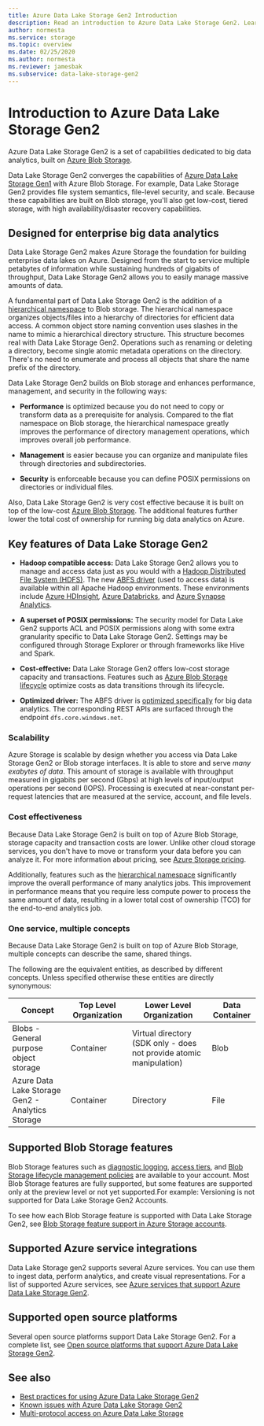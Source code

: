 ```yaml
---
title: Azure Data Lake Storage Gen2 Introduction
description: Read an introduction to Azure Data Lake Storage Gen2. Learn key features. Review supported Blob storage features, Azure service integrations, and platforms.
author: normesta
ms.service: storage
ms.topic: overview
ms.date: 02/25/2020
ms.author: normesta
ms.reviewer: jamesbak
ms.subservice: data-lake-storage-gen2
---
```


# Introduction to Azure Data Lake Storage Gen2

Azure Data Lake Storage Gen2 is a set of capabilities dedicated to big data analytics, built on [Azure Blob Storage](storage-blobs-introduction.md).

Data Lake Storage Gen2 converges the capabilities of [Azure Data Lake Storage Gen1](../../data-lake-store/index.yml) with Azure Blob Storage. For example, Data Lake Storage Gen2 provides file system semantics, file-level security, and scale. Because these capabilities are built on Blob storage, you'll also get low-cost, tiered storage, with high availability/disaster recovery capabilities.

## Designed for enterprise big data analytics

Data Lake Storage Gen2 makes Azure Storage the foundation for building enterprise data lakes on Azure. Designed from the start to service multiple petabytes of information while sustaining hundreds of gigabits of throughput, Data Lake Storage Gen2 allows you to easily manage massive amounts of data.

A fundamental part of Data Lake Storage Gen2 is the addition of a [hierarchical namespace](data-lake-storage-namespace.md) to Blob storage. The hierarchical namespace organizes objects/files into a hierarchy of directories for efficient data access. A common object store naming convention uses slashes in the name to mimic a hierarchical directory structure. This structure becomes real with Data Lake Storage Gen2. Operations such as renaming or deleting a directory, become single atomic metadata operations on the directory. There's no need to enumerate and process all objects that share the name prefix of the directory.

Data Lake Storage Gen2 builds on Blob storage and enhances performance, management, and security in the following ways:

- **Performance** is optimized because you do not need to copy or transform data as a prerequisite for analysis. Compared to the flat namespace on Blob storage, the hierarchical namespace greatly improves the performance of directory management operations, which improves overall job performance.

- **Management** is easier because you can organize and manipulate files through directories and subdirectories.

- **Security** is enforceable because you can define POSIX permissions on directories or individual files.

Also, Data Lake Storage Gen2 is very cost effective because it is built on top of the low-cost [Azure Blob Storage](storage-blobs-introduction.md). The additional features further lower the total cost of ownership for running big data analytics on Azure.

## Key features of Data Lake Storage Gen2

- **Hadoop compatible access:** Data Lake Storage Gen2 allows you to manage and access data just as you would with a [Hadoop Distributed File System (HDFS)](https://hadoop.apache.org/docs/current/hadoop-project-dist/hadoop-hdfs/HdfsDesign.html). The new [ABFS driver](data-lake-storage-abfs-driver.md) (used to access data) is available within all Apache Hadoop environments. These environments include [Azure HDInsight](../../hdinsight/index.yml)*,* [Azure Databricks](/azure/databricks/), and [Azure Synapse Analytics](../../synapse-analytics/index.yml).

- **A superset of POSIX permissions:** The security model for Data Lake Gen2 supports ACL and POSIX permissions along with some extra granularity specific to Data Lake Storage Gen2. Settings may be configured through Storage Explorer or through frameworks like Hive and Spark.

- **Cost-effective:** Data Lake Storage Gen2 offers low-cost storage capacity and transactions. Features such as [Azure Blob Storage lifecycle](./lifecycle-management-overview.md) optimize costs as data transitions through its lifecycle.

- **Optimized driver:** The ABFS driver is [optimized specifically](data-lake-storage-abfs-driver.md) for big data analytics. The corresponding REST APIs are surfaced through the endpoint `dfs.core.windows.net`.

### Scalability

Azure Storage is scalable by design whether you access via Data Lake Storage Gen2 or Blob storage interfaces. It is able to store and serve *many exabytes of data*. This amount of storage is available with throughput measured in gigabits per second (Gbps) at high levels of input/output operations per second (IOPS). Processing is executed at near-constant per-request latencies that are measured at the service, account, and file levels.

### Cost effectiveness

Because Data Lake Storage Gen2 is built on top of Azure Blob Storage, storage capacity and transaction costs are lower. Unlike other cloud storage services, you don't have to move or transform your data before you can analyze it. For more information about pricing, see [Azure Storage pricing](https://azure.microsoft.com/pricing/details/storage).

Additionally, features such as the [hierarchical namespace](data-lake-storage-namespace.md) significantly improve the overall performance of many analytics jobs. This improvement in performance means that you require less compute power to process the same amount of data, resulting in a lower total cost of ownership (TCO) for the end-to-end analytics job.

### One service, multiple concepts

Because Data Lake Storage Gen2 is built on top of Azure Blob Storage, multiple concepts can describe the same, shared things.

The following are the equivalent entities, as described by different concepts. Unless specified otherwise these entities are directly synonymous:

| Concept                                | Top Level Organization | Lower Level Organization                                            | Data Container |
|----------------------------------------|------------------------|---------------------------------------------------------------------|----------------|
| Blobs - General purpose object storage | Container              | Virtual directory (SDK only - does not provide atomic manipulation) | Blob           |
| Azure Data Lake Storage Gen2 - Analytics Storage          | Container            | Directory                                                           | File           |

## Supported Blob Storage features

Blob Storage features such as [diagnostic logging](../common/storage-analytics-logging.md), [access tiers](access-tiers-overview.md), and [Blob Storage lifecycle management policies](./lifecycle-management-overview.md) are available to your account. Most Blob Storage features are fully supported, but some features are supported only at the preview level or not yet supported.For example: Versioning is not supported for Data Lake Storage Gen2 Accounts.

To see how each Blob Storage feature is supported with Data Lake Storage Gen2, see [Blob Storage feature support in Azure Storage accounts](storage-feature-support-in-storage-accounts.md).

## Supported Azure service integrations

Data Lake Storage gen2 supports several Azure services. You can use them to ingest data, perform analytics, and create visual representations. For a list of supported Azure services, see [Azure services that support Azure Data Lake Storage Gen2](data-lake-storage-supported-azure-services.md).

## Supported open source platforms

Several open source platforms support Data Lake Storage Gen2. For a complete list, see [Open source platforms that support Azure Data Lake Storage Gen2](data-lake-storage-supported-open-source-platforms.md).

## See also

- [Best practices for using Azure Data Lake Storage Gen2](data-lake-storage-best-practices.md)
- [Known issues with Azure Data Lake Storage Gen2](data-lake-storage-known-issues.md)
- [Multi-protocol access on Azure Data Lake Storage](data-lake-storage-multi-protocol-access.md)
